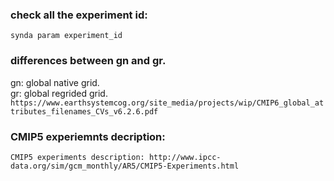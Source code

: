 ### check all the experiment id:  
`synda param experiment_id`

### differences between gn and gr.  
gn: global native grid.  
gr: global regrided grid.  
`https://www.earthsystemcog.org/site_media/projects/wip/CMIP6_global_attributes_filenames_CVs_v6.2.6.pdf`

### CMIP5 experiemnts decription:   
`CMIP5 experiments description: http://www.ipcc-data.org/sim/gcm_monthly/AR5/CMIP5-Experiments.html`
